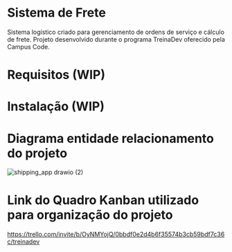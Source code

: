# Sistema de Frete

Sistema logístico criado para gerenciamento de ordens de serviço e cálculo de frete. Projeto desenvolvido durante o programa TreinaDev oferecido pela Campus Code.

# Requisitos (WIP)

# Instalação (WIP)

# Diagrama entidade relacionamento do projeto

![shipping_app drawio (2)](https://user-images.githubusercontent.com/63021821/193352692-05509545-6c9e-4f9e-8f07-387e6b384d0c.png)

# Link do Quadro Kanban utilizado para organização do projeto

https://trello.com/invite/b/OyNMYojQ/0bbdf0e2d4b6f35574b3cb59bdf7c36c/treinadev

